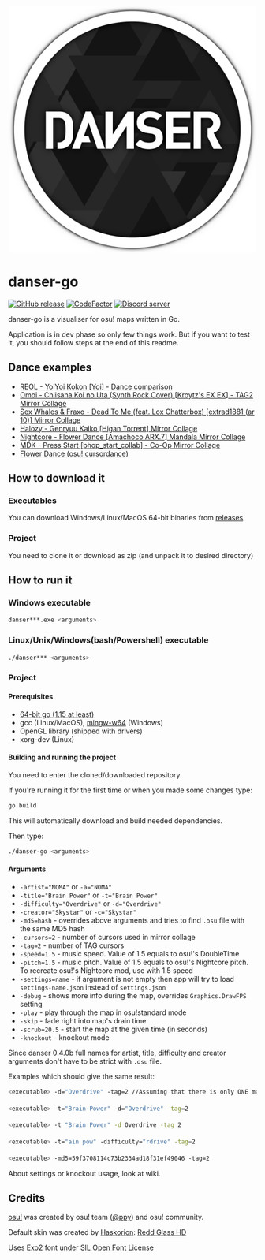 <p align="center">
  <img width="500px" src="assets/textures/coinbig.png"/>
</p>

# danser-go

[![GitHub release](https://img.shields.io/github/release/wieku/danser-go.svg)](https://github.com/Wieku/danser-go/releases/latest)
[![CodeFactor](https://www.codefactor.io/repository/github/wieku/danser-go/badge)](https://www.codefactor.io/repository/github/wieku/danser-go)
[![Discord server](https://img.shields.io/discord/713705871758065685.svg?label=&logo=discord&logoColor=ffffff&color=7389D8&labelColor=6A7EC2)](https://discord.gg/UTPvbe8)

danser-go is a visualiser for osu! maps written in Go.

Application is in dev phase so only few things work. But if you want to test it, you should follow steps at the end of this readme.

## Dance examples
* [REOL - YoiYoi Kokon [Yoi] - Dance comparison](https://youtu.be/QZ6-MaWWyA8)
* [Omoi - Chiisana Koi no Uta (Synth Rock Cover) [Kroytz's EX EX] - TAG2 Mirror Collage](https://youtu.be/Vo0Pbpu113Y)
* [Sex Whales & Fraxo - Dead To Me (feat. Lox Chatterbox) [extrad1881 (ar 10)] Mirror Collage](https://youtu.be/KCHqrVGdXrk)
* [Halozy - Genryuu Kaiko [Higan Torrent] Mirror Collage](https://youtu.be/HCVIBQh4ljI)
* [Nightcore - Flower Dance [Amachoco ARX.7] Mandala Mirror Collage](https://youtu.be/HBC89S-UwFc)
* [MDK - Press Start [bhop_start_collab] - Co-Op Mirror Collage](https://youtu.be/P5mYXvH48Uk)
* [Flower Dance (osu! cursordance)](https://youtu.be/lcnnz3fN3bs)

## How to download it

### Executables
You can download Windows/Linux/MacOS 64-bit binaries from [releases](https://github.com/Wieku/danser-go/releases).

### Project
You need to clone it or download as zip (and unpack it to desired directory)

## How to run it

### Windows executable
```bash
danser***.exe <arguments>
```

### Linux/Unix/Windows(bash/Powershell) executable
```bash
./danser*** <arguments>
```

### Project

#### Prerequisites

* [64-bit go (1.15 at least)](https://golang.org/dl/)
* gcc (Linux/MacOS), [mingw-w64](http://mingw-w64.org/) (Windows)
* OpenGL library (shipped with drivers)
* xorg-dev (Linux)

#### Building and running the project

You need to enter the cloned/downloaded repository.

If you're running it for the first time or when you made some changes type:
```bash
go build
```

This will automatically download and build needed dependencies.

Then type:
```bash
./danser-go <arguments>
```

#### Arguments
* `-artist="NOMA"` or `-a="NOMA"`
* `-title="Brain Power"` or `-t="Brain Power"`
* `-difficulty="Overdrive"` or `-d="Overdrive"`
* `-creator="Skystar"` or `-c="Skystar"`
* `-md5=hash` - overrides above arguments and tries to find `.osu` file with the same MD5 hash
* `-cursors=2` - number of cursors used in mirror collage
* `-tag=2` - number of TAG cursors
* `-speed=1.5` - music speed. Value of 1.5 equals to osu!'s DoubleTime
* `-pitch=1.5` - music pitch. Value of 1.5 equals to osu!'s Nightcore pitch. To recreate osu!'s Nightcore mod, use with 1.5 speed
* `-settings=name` - if argument is not empty then app will try to load `settings-name.json` instead of `settings.json`
* `-debug` - shows more info during the map, overrides `Graphics.DrawFPS` setting
* `-play` - play through the map in osu!standard mode
* `-skip` - fade right into map's drain time
* `-scrub=20.5` - start the map at the given time (in seconds)
* `-knockout` - knockout mode

Since danser 0.4.0b full names for artist, title, difficulty and creator arguments don't have to be strict with `.osu` file. 

Examples which should give the same result:

```bash
<executable> -d="Overdrive" -tag=2 //Assuming that there is only ONE map with "Overdrive" as its difficulty name

<executable> -t="Brain Power" -d="Overdrive" -tag=2

<executable> -t "Brain Power" -d Overdrive -tag 2

<executable> -t="ain pow" -difficulty="rdrive" -tag=2

<executable> -md5=59f3708114c73b2334ad18f31ef49046 -tag=2
```

About settings or knockout usage, look at wiki.

## Credits

[osu!](https://osu.ppy.sh/) was created by osu! team ([@ppy](https://github.com/ppy)) and osu! community.

Default skin was created by [Haskorion](https://osu.ppy.sh/users/3252321): [Redd Glass HD](https://osu.ppy.sh/community/forums/topics/211396)

Uses [Exo2](https://fonts.google.com/specimen/Exo+2) font under [SIL Open Font License](http://scripts.sil.org/cms/scripts/page.php?site_id=nrsi&id=OFL_web)